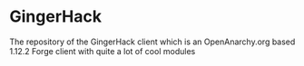 # GingerHack
The repository of the GingerHack client which is an OpenAnarchy.org based 1.12.2 Forge client with quite a lot of cool modules
